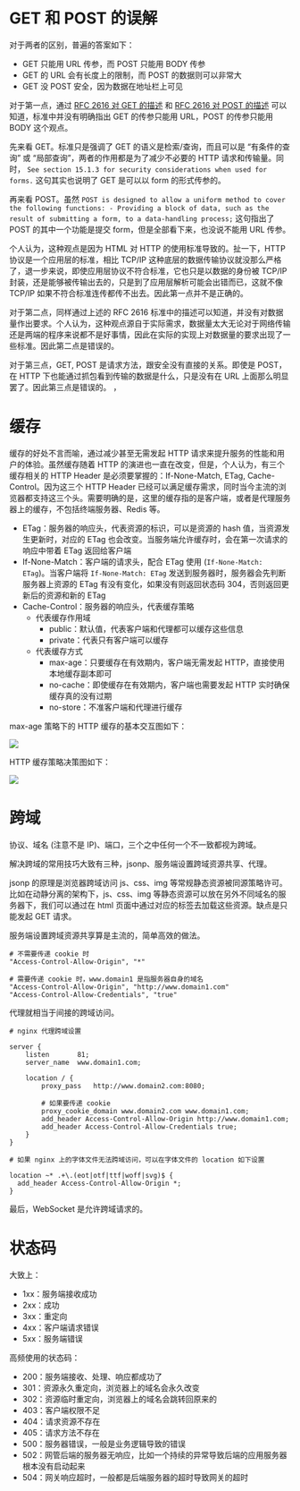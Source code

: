 # GET 和 POST 的误解

对于两者的区别，普遍的答案如下：

- GET 只能用 URL 传参，而 POST 只能用 BODY 传参
- GET 的 URL 会有长度上的限制，而 POST 的数据则可以非常大
- GET 没 POST 安全，因为数据在地址栏上可见

对于第一点，通过 [RFC 2616 对 GET 的描述](https://tools.ietf.org/html/rfc2616#section-9.3) 和 [RFC 2616 对 POST 的描述](https://tools.ietf.org/html/rfc2616#section-9.5) 可以知道，标准中并没有明确指出 GET 的传参只能用 URL，POST 的传参只能用 BODY 这个观点。

先来看 GET。标准只是强调了 GET 的语义是检索/查询，而且可以是 “有条件的查询” 或 “局部查询”，两者的作用都是为了减少不必要的 HTTP 请求和传输量。同时，
`See section 15.1.3 for security considerations when used for forms.` 这句其实也说明了 GET 是可以以 form 的形式传参的。

再来看 POST。虽然 `POST is designed to allow a uniform method to cover the following functions: - Providing a block of data, such as the result of submitting a form, to a data-handling process;` 这句指出了 POST 的其中一个功能是提交 form，但是全部看下来，也没说不能用 URL 传参。

个人认为，这种观点是因为 HTML 对 HTTP 的使用标准导致的。扯一下，HTTP 协议是一个应用层的标准，相比 TCP/IP 这种底层的数据传输协议就没那么严格了，退一步来说，即使应用层协议不符合标准，它也只是以数据的身份被 TCP/IP 封装，还是能够被传输出去的，只是到了应用层解析可能会出错而已，这就不像 TCP/IP 如果不符合标准连传都传不出去。因此第一点并不是正确的。

对于第二点，同样通过上述的 RFC 2616 标准中的描述可以知道，并没有对数据量作出要求。个人认为，这种观点源自于实际需求，数据量太大无论对于网络传输还是两端的程序来说都不是好事情，因此在实际的实现上对数据量的要求出现了一些标准。因此第二点是错误的。

对于第三点，GET, POST 是请求方法，跟安全没有直接的关系。即使是 POST，在 HTTP 下也能通过抓包看到传输的数据是什么，只是没有在 URL 上面那么明显罢了。因此第三点是错误的。
，
# 缓存

缓存的好处不言而喻，通过减少甚至无需发起 HTTP 请求来提升服务的性能和用户的体验。虽然缓存随着 HTTP 的演进也一直在改变，但是，个人认为，有三个缓存相关的 HTTP Header 是必须要掌握的：If-None-Match, ETag, Cache-Control。因为这三个 HTTP Header 已经可以满足缓存需求，同时当今主流的浏览器都支持这三个头。需要明确的是，这里的缓存指的是客户端，或者是代理服务器上的缓存，不包括终端服务器、Redis 等。

- ETag：服务器的响应头，代表资源的标识，可以是资源的 hash 值，当资源发生更新时，对应的 ETag 也会改变。当服务端允许缓存时，会在第一次请求的响应中带着 ETag 返回给客户端
- If-None-Match：客户端的请求头，配合 ETag 使用 (`If-None-Match: ETag`)。当客户端将 `If-None-Match: ETag` 发送到服务器时，服务器会先判断服务器上资源的 ETag 有没有变化，如果没有则返回状态码 304，否则返回更新后的资源和新的 ETag
- Cache-Control：服务器的响应头，代表缓存策略
  - 代表缓存作用域
    - public：默认值，代表客户端和代理都可以缓存这些信息
    - private：代表只有客户端可以缓存
  - 代表缓存方式
    - max-age：只要缓存在有效期内，客户端无需发起 HTTP，直接使用本地缓存副本即可
    - no-cache：即使缓存在有效期内，客户端也需要发起 HTTP 实时确保缓存真的没有过期
    - no-store：不准客户端和代理进行缓存

max-age 策略下的 HTTP 缓存的基本交互图如下：

![](https://raw.githubusercontent.com/hsxhr-10/picture/master/HTTP缓存.png)

HTTP 缓存策略决策图如下：

![](https://raw.githubusercontent.com/hsxhr-10/picture/master/HTTP缓存1.png)

# 跨域

协议、域名 (注意不是 IP)、端口，三个之中任何一个不一致都视为跨域。

解决跨域的常用技巧大致有三种，jsonp、服务端设置跨域资源共享、代理。

jsonp 的原理是浏览器跨域访问 js、css、img 等常规静态资源被同源策略许可。比如在动静分离的架构下，js、css、img 等静态资源可以放在另外不同域名的服务器下，我们可以通过在 html 页面中通过对应的标签去加载这些资源。缺点是只能发起 GET 请求。

服务端设置跨域资源共享算是主流的，简单高效的做法。

```
# 不需要传递 cookie 时
"Access-Control-Allow-Origin", "*"

# 需要传递 cookie 时，www.domain1 是指服务器自身的域名
"Access-Control-Allow-Origin", "http://www.domain1.com"
"Access-Control-Allow-Credentials", "true"
```

代理就相当于间接的跨域访问。

```
# nginx 代理跨域设置

server {
    listen       81;
    server_name  www.domain1.com;

    location / {
        proxy_pass   http://www.domain2.com:8080;
        
        # 如果要传递 cookie
        proxy_cookie_domain www.domain2.com www.domain1.com;
        add_header Access-Control-Allow-Origin http://www.domain1.com;
        add_header Access-Control-Allow-Credentials true;
    }
}

# 如果 nginx 上的字体文件无法跨域访问，可以在字体文件的 location 如下设置

location ~* .+\.(eot|otf|ttf|woff|svg)$ {
  add_header Access-Control-Allow-Origin *;
}
```

最后，WebSocket 是允许跨域请求的。

# 状态码

大致上：

- 1xx：服务端接收成功
- 2xx：成功
- 3xx：重定向
- 4xx：客户端请求错误
- 5xx：服务端错误

高频使用的状态码：

- 200：服务端接收、处理、响应都成功了
- 301：资源永久重定向，浏览器上的域名会永久改变
- 302：资源临时重定向，浏览器上的域名会跳转回原来的
- 403：客户端权限不足
- 404：请求资源不存在
- 405：请求方法不存在
- 500：服务器错误，一般是业务逻辑导致的错误
- 502：网管后端的服务器无响应，比如一个持续的异常导致后端的应用服务器根本没有启动起来
- 504：网关响应超时，一般都是后端服务器的超时导致网关的超时





